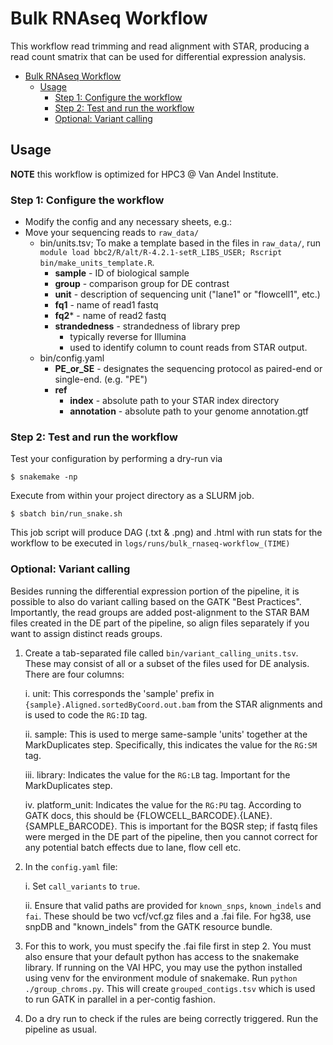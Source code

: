 # Bulk RNAseq Workflow

This workflow read trimming and read alignment with STAR, producing a read count smatrix that can be used for differential expression analysis.

* [Bulk RNAseq Workflow](#bulk-rnaseq-workflow)
   * [Usage](#usage)
      * [Step 1: Configure the workflow](#step-1-configure-the-workflow)
      * [Step 2: Test and run the workflow](#step-2-test-and-run-the-workflow)
      * [Optional: Variant calling](#optional-variant-calling)


## Usage

**NOTE** this workflow is optimized for HPC3 @ Van Andel Institute.


### Step 1: Configure the workflow
* Modify the config and any necessary sheets, e.g.:
* Move your sequencing reads to `raw_data/`
  * bin/units.tsv; To make a template based in the files in `raw_data/`, run `module load bbc2/R/alt/R-4.2.1-setR_LIBS_USER; Rscript bin/make_units_template.R`.
    * **sample**        - ID of biological sample
    * **group**         - comparison group for DE contrast
    * **unit**          - description of sequencing unit ("lane1" or "flowcell1", etc.)
    * **fq1**           - name of read1 fastq
    * **fq2***           - name of read2 fastq
    * **strandedness**  - strandedness of library prep
      * typically reverse for Illumina
      * used to identify column to count reads from STAR output.
  * bin/config.yaml
    * **PE_or_SE** - designates the sequencing protocol as paired-end or single-end. (e.g. "PE")
    * **ref**
      * **index** - absolute path to your STAR index directory
      * **annotation** - absolute path to your genome annotation.gtf

### Step 2: Test and run the workflow
Test your configuration by performing a dry-run via

    $ snakemake -np

Execute from within your project directory as a SLURM job.

    $ sbatch bin/run_snake.sh

This job script will produce DAG (.txt & .png) and .html with run stats for the workflow to be executed in `logs/runs/bulk_rnaseq-workflow_(TIME)`


### Optional: Variant calling
Besides running the differential expression portion of the pipeline, it is possible to also do variant calling based on the GATK "Best Practices". Importantly, the read groups are added post-alignment to the STAR BAM files created in the DE part of the pipeline, so align files separately if you want to assign distinct reads groups.

1. Create a tab-separated file called `bin/variant_calling_units.tsv`. These may consist of all or a subset of the files used for DE analysis. There are four columns:

    i. unit: This corresponds the 'sample' prefix in `{sample}.Aligned.sortedByCoord.out.bam` from the STAR alignments and is used to code the `RG:ID` tag.

    ii. sample: This is used to merge same-sample 'units' together at the MarkDuplicates step. Specifically, this indicates the value for the `RG:SM` tag.

    iii. library: Indicates the value for the `RG:LB` tag. Important for the MarkDuplicates step.

    iv. platform_unit: Indicates the value for the `RG:PU` tag. According to GATK docs, this should be {FLOWCELL_BARCODE}.{LANE}.{SAMPLE_BARCODE}. This is important for the BQSR step; if fastq files were merged in the DE part of the pipeline, then you cannot correct for any potential batch effects due to lane, flow cell etc.

2. In the `config.yaml` file:

    i. Set `call_variants` to `true`.

    ii. Ensure that valid paths are provided for `known_snps`, `known_indels` and `fai`. These should be two vcf/vcf.gz files and a .fai file. For hg38, use snpDB and "known_indels" from the GATK resource bundle.

3. For this to work, you must specify the .fai file first in step 2. You must also ensure that your default python has access to the snakemake library. If running on the VAI HPC, you may use the python installed using venv for the environment module of snakemake. Run `python ./group_chroms.py`. This will create `grouped_contigs.tsv` which is used to run GATK in parallel in a per-contig fashion.

4. Do a dry run to check if the rules are being correctly triggered. Run the pipeline as usual.
